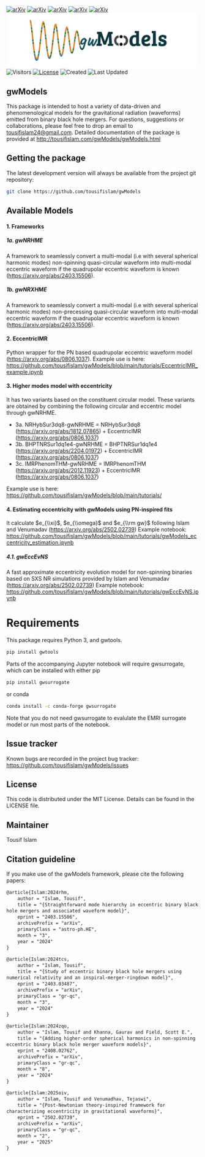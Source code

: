 [![arXiv](https://img.shields.io/badge/arXiv-2403.15506-b31b1b.svg)](https://arxiv.org/abs/2403.15506)
[![arXiv](https://img.shields.io/badge/arXiv-2403.03487-b31b1b.svg)](https://arxiv.org/abs/2403.03487)
[![arXiv](https://img.shields.io/badge/arXiv-2408.02762-b31b1b.svg)](https://arxiv.org/abs/2408.02762)
[![arXiv](https://img.shields.io/badge/arXiv-2408.02762-b31b1b.svg)](https://arxiv.org/abs/2502.02739)
[![arXiv](https://img.shields.io/badge/arXiv-2502.02739-b31b1b.svg)](https://arxiv.org/abs/2502.02739)
![alt text](gwModels.png)
![Visitors](https://hits.seeyoufarm.com/api/count/incr/badge.svg?url=https%3A%2F%2Fgithub.com%2Ftousifislam%2FgwModels&count_bg=%2379C83D&title_bg=%23555555&icon=&icon_color=%23E7E7E7&title=visits&edge_flat=false)
[![License](https://img.shields.io/github/license/tousifislam/gwModels)](https://github.com/tousifislam/gwModels/blob/main/LICENSE)
![Created](https://img.shields.io/github/created-at/tousifislam/gwModels?label=created&style=flat-square)
![Last Updated](https://img.shields.io/github/last-commit/tousifislam/gwModels/main?label=last%20updated)

## **gwModels**
This package is intended to host a variety of data-driven and phenomenological models for the gravitational radiation (waveforms) emitted from binary black hole mergers. For questions, suggestions or collaborations, please feel free to drop an email to tousifislam24@gmail.com. Detailed documentation of the package is provided at http://tousifislam.com/gwModels/gwModels.html

## Getting the package
The latest development version will always be available from the project git repository:
```bash
git clone https://github.com/tousifislam/gwModels
```

## Available Models

#### 1. Frameworks

##### 1a. gwNRHME
A framework to seamlessly convert a multi-modal (i.e with several spherical harmonic modes) non-spinning quasi-circular waveform into multi-modal eccentric waveform if the quadrupolar eccentric waveform is known (https://arxiv.org/abs/2403.15506).

##### 1b. gwNRXHME
A framework to seamlessly convert a multi-modal (i.e with several spherical harmonic modes) non-precessing quasi-circular waveform into multi-modal eccentric waveform if the quadrupolar eccentric waveform is known (https://arxiv.org/abs/2403.15506).

#### 2. EccentricIMR 
Python wrapper for the PN based quadrupolar eccentric waveform model (https://arxiv.org/abs/0806.1037). Example use is here: https://github.com/tousifislam/gwModels/blob/main/tutorials/EccentricIMR_example.ipynb

#### 3. Higher modes model with eccentricity
It has two variants based on the constituent circular model. These variants are obtained by combining the following circular and eccentric model through gwNRHME.
- 3a. NRHybSur3dq8-gwNRHME = NRHybSur3dq8 (https://arxiv.org/abs/1812.07865) + EccentricIMR (https://arxiv.org/abs/0806.1037)
- 3b. BHPTNRSur1dq1e4-gwNRHME = BHPTNRSur1dq1e4 (https://arxiv.org/abs/2204.01972) + EccentricIMR (https://arxiv.org/abs/0806.1037)
- 3c. IMRPhenomTHM-gwNRHME = IMRPhenomTHM (https://arxiv.org/abs/2012.11923) + EccentricIMR (https://arxiv.org/abs/0806.1037)

Example use is here: https://github.com/tousifislam/gwModels/blob/main/tutorials/

#### 4. Estimating eccentricity with gwModels using PN-inspired fits 
It calculate $e_{\\xi}$, $e_{\\omega}$ and $e_{\\rm gw}$ following Islam and Venumadav (https://arxiv.org/abs/2502.02739)
Example notebook: https://github.com/tousifislam/gwModels/blob/main/tutorials/gwModels_eccentricity_estimation.ipynb

##### 4.1. gwEccEvNS
A fast approximate eccentricity evolution model for non-spinning binaries based on SXS NR simulations provided by Islam and Venumadav (https://arxiv.org/abs/2502.02739)
Example notebook: https://github.com/tousifislam/gwModels/blob/main/tutorials/gwEccEvNS.ipynb

# Requirements
This package requires Python 3, and gwtools.

```bash
pip install gwtools
```

Parts of the accompanying Jupyter notebook will require gwsurrogate, 
which can be installed with either pip

```bash
pip install gwsurrogate
```

or conda

```bash
conda install -c conda-forge gwsurrogate
```

Note that you do not need gwsurrogate to evalulate the EMRI surrogate model or 
run most parts of the notebook.


## Issue tracker
Known bugs are recorded in the project bug tracker:
https://github.com/tousifislam/gwModels/issues

## License
This code is distributed under the MIT License. Details can be found in the LICENSE file.

## Maintainer
Tousif Islam

## Citation guideline
If you make use of the gwModels framework, please cite the following papers:

```
@article{Islam:2024rhm,
    author = "Islam, Tousif",
    title = "{Straightforward mode hierarchy in eccentric binary black hole mergers and associated waveform model}",
    eprint = "2403.15506",
    archivePrefix = "arXiv",
    primaryClass = "astro-ph.HE",
    month = "3",
    year = "2024"
}
```

```
@article{Islam:2024tcs,
    author = "Islam, Tousif",
    title = "{Study of eccentric binary black hole mergers using numerical relativity and an inspiral-merger-ringdown model}",
    eprint = "2403.03487",
    archivePrefix = "arXiv",
    primaryClass = "gr-qc",
    month = "3",
    year = "2024"
}
```

```
@article{Islam:2024zqo,
    author = "Islam, Tousif and Khanna, Gaurav and Field, Scott E.",
    title = "{Adding higher-order spherical harmonics in non-spinning eccentric binary black hole merger waveform models}",
    eprint = "2408.02762",
    archivePrefix = "arXiv",
    primaryClass = "gr-qc",
    month = "8",
    year = "2024"
}
```

```
@article{Islam:2025oiv,
    author = "Islam, Tousif and Venumadhav, Tejaswi",
    title = "{Post-Newtonian theory-inspired framework for characterizing eccentricity in gravitational waveforms}",
    eprint = "2502.02739",
    archivePrefix = "arXiv",
    primaryClass = "gr-qc",
    month = "2",
    year = "2025"
}
```











